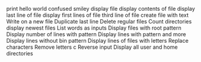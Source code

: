 print hello world
confused smiley
display file
display contents of file
display last line of file
display first lines of file
third line of file
create file with text
Write on a new file
Duplicate last line
Delete regular files
Count directories
display newest files
List words as inputs
Display files with root pattern
Display number of lines with pattern
Display lines with pattern and more
Display lines without bin pattern
Display lines of files with letters
Replace characters
Remove letters c
Reverse input
Display all user and home directories
